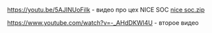 https://youtu.be/5AJINUoFiIk - видео про цех NICE SOC
[nice soc.zip](https://github.com/sxdmatheww/6sem/files/10516632/nice.soc.zip)

https://www.youtube.com/watch?v=-_AHdDKWl4U - второе видео
